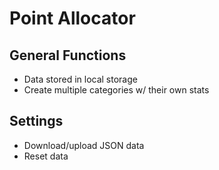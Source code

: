 # Point Allocator

## General Functions

-   Data stored in local storage
-   Create multiple categories w/ their own stats

## Settings

-   Download/upload JSON data
-   Reset data
